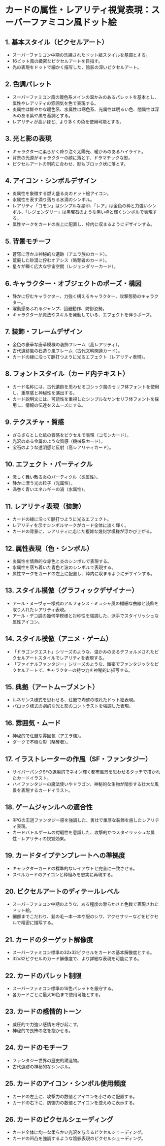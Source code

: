 # カードの属性・レアリティ視覚表現：スーパーファミコン風ドット絵

## 1. 基本スタイル（ピクセルアート）
*   スーパーファミコン中期の洗練されたドット絵スタイルを基調とする。
*   16ビット風の緻密なピクセルアートを目指す。
*   光の表現をドットで細かく描写した、陰影の深いピクセルアート。

## 2. 色調パレット
*   スーパーファミコン風の暖色系メインの温かみのあるパレットを基本とし、属性やレアリティの雰囲気を色で表現する。
*   炎属性は鮮やかな暖色系、水属性は寒色系、光属性は明るい色、闇属性は深みのある紫や黒を基調とする。
*   レアリティが高いほど、より多くの色を使用可能とする。

## 3. 光と影の表現
*   キャラクターに柔らかく降り注ぐ太陽光、暖かみのあるハイライト。
*   背景の光源がキャラクターの顔に落とす、ドラマチックな影。
*   ピクセルアートの制約に合わせ、影もブロック状に落とす。

## 4. アイコン・シンボルデザイン
*   炎属性を象徴する燃え盛る炎のドット絵アイコン。
*   水属性を表す滴り落ちる水滴のシンボル。
*   レアリティ「コモン」はシンプルな星印、「レア」は金色の枠と力強いシンボル、「レジェンダリー」は黒曜石のような黒い枠と輝くシンボルで表現する。
*   属性マークをカードの左上に配置し、枠内に収まるようにデザインする。

## 5. 背景モチーフ
*   蒼穹に浮かぶ神秘的な遺跡（アエラ族のカード）。
*   荒廃した砂漠に佇むオアシス（略奪者のカード）。
*   星々が瞬く広大な宇宙空間（レジェンダリーカード）。

## 6. キャラクター・オブジェクトのポーズ・構図
*   静かに佇むキャラクター、力強く構えるキャラクター、攻撃態勢のキャラクター。
*   躍動感あふれるジャンプ、回避動作、防御姿勢。
*   キャラクターが魔法やスキルを発動している、エフェクトを伴うポーズ。

## 7. 装飾・フレームデザイン
*   金色の豪華な唐草模様の装飾フレーム（高レアリティ）。
*   古代遺跡風の石造り風フレーム（古代文明関連カード）。
*   カードの縁に沿って脈打つように光るエフェクト（レアリティ表現）。

## 8. フォントスタイル（カード内テキスト）
*   カード名称には、古代遺跡を思わせるゴシック風のセリフ体フォントを使用し、重厚感と神秘性を演出する。
*   カード説明文には、可読性を重視したシンプルなサンセリフ体フォントを採用し、情報の伝達をスムーズにする。

## 9. テクスチャ・質感
*   ざらざらとした紙の質感をピクセルで表現（コモンカード）。
*   光沢のある金属のような質感（機械系カード）。
*   宝石のような透明感と反射（高レアリティカード）。

## 10. エフェクト・パーティクル
*   激しく舞い散る炎のパーティクル（炎属性）。
*   静かに漂う光の粒子（光属性）。
*   渦巻く青いエネルギーの渦（水属性）。

## 11. レアリティ表現（装飾）
*   カードの縁に沿って脈打つように光るエフェクト。
*   レアリティを示すシンボルマークがカード全体に淡く輝く。
*   カードの背景に、レアリティに応じた複雑な幾何学模様が浮かび上がる。

## 12. 属性表現（色・シンボル）
*   炎属性を情熱的な赤色と炎のシンボルで表現する。
*   水属性を落ち着いた青色と波のシンボルで表現する。
*   属性マークをカードの左上に配置し、枠内に収まるようにデザインする。

## 13. スタイル模倣（グラフィックデザイナー）
*   アール・ヌーヴォー様式のアルフォンス・ミュシャ風の繊細な曲線と装飾を取り入れたレアリティ表現。
*   アール・デコ調の幾何学模様と対称性を強調した、派手でスタイリッシュな属性アイコン。

## 14. スタイル模倣（アニメ・ゲーム）
*   「ドラゴンクエスト」シリーズのような、温かみのあるデフォルメされたピクセルアートスタイルでレアリティを表現する。
*   「ファイナルファンタジー」シリーズのような、緻密でファンタジックなピクセルアートで、キャラクターの持つ力を神秘的に描写する。

## 15. 典拠（アートムーブメント）
*   ルネサンス様式を思わせる、荘厳で均整の取れたドット絵表現。
*   バロック様式の劇的な光と影のコントラストを強調した表現。

## 16. 雰囲気・ムード
*   神秘的で荘厳な雰囲気（アエラ族）。
*   ダークで不穏な影（略奪者）。

## 17. イラストレーターの作風（SF・ファンタジー）
*   サイバーパンクSFの退廃的でネオン輝く都市風景を思わせるタッチで描かれたカードイラスト。
*   ハイファンタジーの魔法使いやドラゴン、神秘的な生物が闊歩する壮大な風景を表現するカードイラスト。

## 18. ゲームジャンルへの適合性
*   RPGの王道ファンタジー感を強調した、勇壮で重厚な装飾を施したレアリティ表現。
*   カードバトルゲームの対戦性を意識した、攻撃的かつスタイリッシュな属性・レアリティの視覚効果。

## 19. カードタイプテンプレートへの準拠度
*   キャラクターカードの標準的なレイアウトと完全に一致させる。
*   スペルカードのアイコンと枠組みを忠実に再現する。

## 20. ピクセルアートのディテールレベル
*   スーパーファミコン中期のような、ある程度の滑らかさと色数で表現されたドット絵。
*   細部までこだわり、髪の毛一本一本や服のシワ、アクセサリーなどをピクセルで精密に描写する。

## 21. カードのターゲット解像度
*   スーパーファミコン標準の32x32ピクセルをカードの基本解像度とする。
*   32x32ピクセルのカード解像度で、より詳細な表現を可能にする。

## 22. カードのパレット制限
*   スーパーファミコン標準の16色パレットを厳守する。
*   各カードごとに最大16色まで使用可能とする。

## 23. カードの感情的トーン
*   威圧的で力強い感情を呼び起こす。
*   神秘的で畏怖の念を抱かせる。

## 24. カードのモチーフ
*   ファンタジー世界の歴史的建造物。
*   古代遺跡の神秘的なシンボル。

## 25. カードのアイコン・シンボル使用頻度
*   カードの左上に、攻撃力の数値とアイコンを小さめに配置する。
*   カードの右下に、防御力の数値とアイコンを控えめに表示する。

## 26. カードのピクセルシェーディング
*   カード全体に均一な柔らかい光沢を与えるピクセルシェーディング。
*   カードの凹凸を強調するような陰影表現のピクセルシェーディング。
